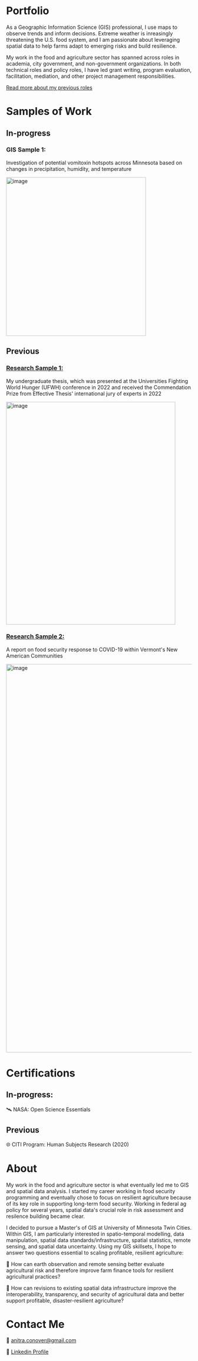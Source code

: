 
# Portfolio
As a Geographic Information Science (GIS) professional, I use maps to observe trends and inform decisions. Extreme weather is inreasingly threatening the U.S. food system, and I am passionate about leveraging spatial data to help farms adapt to emerging risks and build resilience. 

My work in the food and agriculture sector has spanned across roles in academia, city government, and non-government organizations. In both technical roles and policy roles, I have led grant writing, program evaluation, facilitation, mediation, and other project management responsibilities.

<a href="https://www.canva.com/design/DAGpVVrX5d4/BKphzwwYIu473VdDHB10sg/edit?utm_content=DAGpVVrX5d4&utm_campaign=designshare&utm_medium=link2&utm_source=sharebutton">Read more about my previous roles</a>





# Samples of Work

## In-progress
### GIS Sample 1:
Investigation of potential vomitoxin hotspots across Minnesota based on changes in precipitation, humidity, and temperature

<img width="379" height="431" alt="image" src="https://github.com/user-attachments/assets/97835db8-c9fb-4be8-bcdd-9d0a125a618b" />




## Previous

### <a href="https://www.effectivethesis.org/exceptional-research-award-winners-2022/">Research Sample 1:</a>
My undergraduate thesis, which was presented at the Universities Fighting World Hunger (UFWH) conference in 2022 and received the Commendation Prize from Effective Thesis' international jury of experts in 2022

<img width="459" height="605" alt="image" src="https://github.com/user-attachments/assets/5a7a8fbe-f242-4e94-9594-21f82c1348a2" />



### <a href="https://www.spatializingmigration.net/wp-content/uploads/2021/04/Refugee_Communities_and_Food_Security.pdf">Research Sample 2:</a>
A report on food security response to COVID-19 within Vermont's New American Communities

<img width="815" height="1055" alt="image" src="https://github.com/user-attachments/assets/f9c5c4fd-5080-43d3-a4c6-0dffd37035f4" />




# Certifications

## In-progress: 
🛰️ NASA: Open Science Essentials

## Previous 
🌐 CITI Program: Human Subjects Research (2020)


# About

My work in the food and agriculture sector is what eventually led me to GIS and spatial data analysis. I started my career working in food security programming and eventually chose to focus on resilient agriculture because of its key role in supporting long-term food security. Working in federal ag policy for several years, spatial data's crucial role in risk assessment and resilence building became clear.

I decided to pursue a Master's of GIS at University of Minnesota Twin Cities. Within GIS, I am particularly interested in spatio-temporal modelling, data manipulation, spatial data standards/infrastructure, spatial statistics, remote sensing, and spatial data uncertainty. Using my GIS skillsets, I hope to answer two questions essential to scaling profitable, resilient agriculture:

🌱 How can earth observation and remote sensing better evaluate agricultural risk and therefore improve farm finance tools for resilient agricultural practices?

🌱 How can revisions to existing spatial data infrastructure improve the interoperability, transparency, and security of agricultural data and better support profitable, disaster-resilient agriculture?







# Contact Me

📧 anitra.conover@gmail.com

🔗 <a href="https://www.linkedin.com/in/anitra-conover/"> Linkedin Profile </a> 

